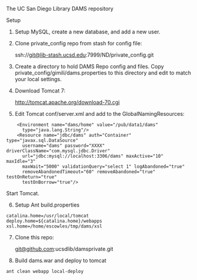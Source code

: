 The UC San Diego Library DAMS repository

Setup

1. Setup MySQL, create a new database, and add a new user.

2. Clone private_config repo from stash for config file:

    ssh://git@lib-stash.ucsd.edu:7999/ND/private_config.git

3. Create a directory to hold DAMS Repo config and files.  Copy private_config/gimili/dams.properties to this directory and edit to match your local settings.

4. Download Tomcat 7:

    http://tomcat.apache.org/download-70.cgi

5. Edit Tomcat conf/server.xml and add to the GlobalNamingResources:

```
    <Environment name="dams/home" value="/pub/data1/dams"
      type="java.lang.String"/>
    <Resource name="jdbc/dams" auth="Container" type="javax.sql.DataSource"
      username="dams" password="XXXX" driverClassName="com.mysql.jdbc.Driver"
      url="jdbc:mysql://localhost:3306/dams" maxActive="10" maxIdle="3"
      maxWait="5000" validationQuery="select 1" logAbandoned="true"
      removeAbandonedTimeout="60" removeAbandoned="true" testOnReturn="true"
      testOnBorrow="true"/>
```
   Start Tomcat.

6. Setup Ant build.properties

```
catalina.home=/usr/local/tomcat
deploy.home=${catalina.home}/webapps
xsl.home=/home/escowles/tmp/dams/xsl
```

7. Clone this repo:

    git@github.com:ucsdlib/damsprivate.git

8. Build dams.war and deploy to tomcat

```
ant clean webapp local-deploy
```
